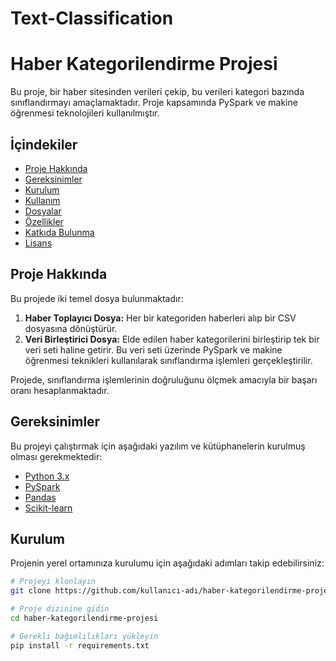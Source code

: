 # Text-Classification
# Haber Kategorilendirme Projesi

Bu proje, bir haber sitesinden verileri çekip, bu verileri kategori bazında sınıflandırmayı amaçlamaktadır. Proje kapsamında PySpark ve makine öğrenmesi teknolojileri kullanılmıştır.

## İçindekiler

- [Proje Hakkında](#proje-hakkında)
- [Gereksinimler](#gereksinimler)
- [Kurulum](#kurulum)
- [Kullanım](#kullanım)
- [Dosyalar](#dosyalar)
- [Özellikler](#özellikler)
- [Katkıda Bulunma](#katkıda-bulunma)
- [Lisans](#lisans)

## Proje Hakkında

Bu projede iki temel dosya bulunmaktadır:

1. **Haber Toplayıcı Dosya:** Her bir kategoriden haberleri alıp bir CSV dosyasına dönüştürür.
2. **Veri Birleştirici Dosya:** Elde edilen haber kategorilerini birleştirip tek bir veri seti haline getirir. Bu veri seti üzerinde PySpark ve makine öğrenmesi teknikleri kullanılarak sınıflandırma işlemleri gerçekleştirilir.

Projede, sınıflandırma işlemlerinin doğruluğunu ölçmek amacıyla bir başarı oranı hesaplanmaktadır.

## Gereksinimler

Bu projeyi çalıştırmak için aşağıdaki yazılım ve kütüphanelerin kurulmuş olması gerekmektedir:

- [Python 3.x](https://www.python.org/)
- [PySpark](https://spark.apache.org/docs/latest/api/python/)
- [Pandas](https://pandas.pydata.org/)
- [Scikit-learn](https://scikit-learn.org/stable/)

## Kurulum

Projenin yerel ortamınıza kurulumu için aşağıdaki adımları takip edebilirsiniz:

```bash
# Projeyi klonlayın
git clone https://github.com/kullanıcı-adı/haber-kategorilendirme-projesi.git

# Proje dizinine gidin
cd haber-kategorilendirme-projesi

# Gerekli bağımlılıkları yükleyin
pip install -r requirements.txt
